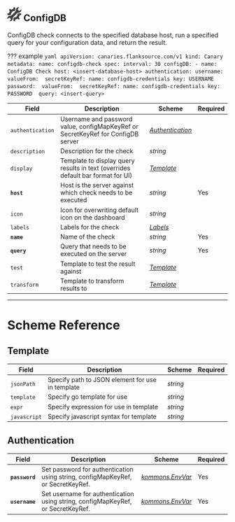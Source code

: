 ## <img src='https://raw.githubusercontent.com/flanksource/flanksource-ui/main/src/icons/config.svg' style='height: 32px'/> ConfigDB

ConfigDB check connects to the specified database host, run a specified query for your configuration data, and return the result.

??? example
     ```yaml
     apiVersion: canaries.flanksource.com/v1
     kind: Canary
     metadata:
       name: configdb-check
     spec:
       interval: 30
       configDB:
         - name: ConfigDB Check
           host: <insert-database-host>
           authentication:
             username: 
               valueFrom: 
               secretKeyRef:
                 name: configdb-credentials
                 key: USERNAME 
             password: 
               valueFrom: 
               secretKeyRef:
                 name: configdb-credentials
                 key: PASSWORD 
           query: <insert-query>
     ```
           

| Field | Description | Scheme | Required |
| ----- | ----------- | ------ | -------- |
| `authentication` | Username and password value, configMapKeyRef or SecretKeyRef for ConfigDB server | [*Authentication*](#authentication) |  |
| `description` | Description for the check | *string* |  |
| `display` | Template to display query results in text (overrides default bar format for UI) | [*Template*](#template) |  |
| **`host`** | Host is the server against which check needs to be executed | *string* | Yes |
| `icon` | Icon for overwriting default icon on the dashboard | *string* |  |
| `labels` | Labels for the check | [*Labels*](#labels) |  |
| **`name`** | Name of the check | *string* | Yes |
| **`query`** | Query that needs to be executed on the server | *string* | Yes |
| `test` | Template to test the result against | [*Template*](#template) |  |
| `transform` | Template to transform results to | [*Template*](#template) |  |

---
# Scheme Reference
## Template

| Field | Description | Scheme | Required |
| ----- | ----------- | ------ | -------- |
| `jsonPath` | Specify path to JSON element for use in template | *string* |  |
| `template` | Specify go template for use | *string* |  |
| `expr` | Specify expression for use in template  | *string* |  |
| `javascript` | Specify javascript syntax for template | *string* |  |

## Authentication

| Field | Description | Scheme | Required |
| ----- | ----------- | ------ | -------- |
| **`password`** | Set password for authentication using string, configMapKeyRef, or SecretKeyRef. | [*kommons.EnvVar*](https://pkg.go.dev/github.com/flanksource/kommons#EnvVar) | Yes |
| **`username`** | Set username for authentication using string, configMapKeyRef, or SecretKeyRef. | [*kommons.EnvVar*](https://pkg.go.dev/github.com/flanksource/kommons#EnvVar) | Yes | 